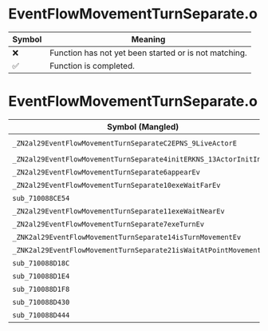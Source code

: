 # EventFlowMovementTurnSeparate.o
| Symbol | Meaning 
| ------------- | ------------- 
| :x: | Function has not yet been started or is not matching. 
| :white_check_mark: | Function is completed. 


# EventFlowMovementTurnSeparate.o
| Symbol (Mangled) | Symbol (Demangled) | Decompiled? |
| ------------- |  ------------- | ------------- |
| `_ZN2al29EventFlowMovementTurnSeparateC2EPNS_9LiveActorE` | `al::EventFlowMovementTurnSeparate::EventFlowMovementTurnSeparate(al::LiveActor *)` | :white_check_mark: |
| `_ZN2al29EventFlowMovementTurnSeparate4initERKNS_13ActorInitInfoE` | `al::EventFlowMovementTurnSeparate::init(al::ActorInitInfo const&)` | :white_check_mark: |
| `_ZN2al29EventFlowMovementTurnSeparate6appearEv` | `al::EventFlowMovementTurnSeparate::appear(void)` | :white_check_mark: |
| `_ZN2al29EventFlowMovementTurnSeparate10exeWaitFarEv` | `al::EventFlowMovementTurnSeparate::exeWaitFar(void)` | :white_check_mark: |
| `sub_710088CE54` | `` | :white_check_mark: |
| `_ZN2al29EventFlowMovementTurnSeparate11exeWaitNearEv` | `al::EventFlowMovementTurnSeparate::exeWaitNear(void)` | :white_check_mark: |
| `_ZN2al29EventFlowMovementTurnSeparate7exeTurnEv` | `al::EventFlowMovementTurnSeparate::exeTurn(void)` | :white_check_mark: |
| `_ZNK2al29EventFlowMovementTurnSeparate14isTurnMovementEv` | `al::EventFlowMovementTurnSeparate::isTurnMovement(void)const` | :white_check_mark: |
| `_ZNK2al29EventFlowMovementTurnSeparate21isWaitAtPointMovementEv` | `al::EventFlowMovementTurnSeparate::isWaitAtPointMovement(void)const` | :white_check_mark: |
| `sub_710088D18C` | `` | :white_check_mark: |
| `sub_710088D1E4` | `` | :white_check_mark: |
| `sub_710088D1F8` | `` | :white_check_mark: |
| `sub_710088D430` | `` | :white_check_mark: |
| `sub_710088D444` | `` | :white_check_mark: |
